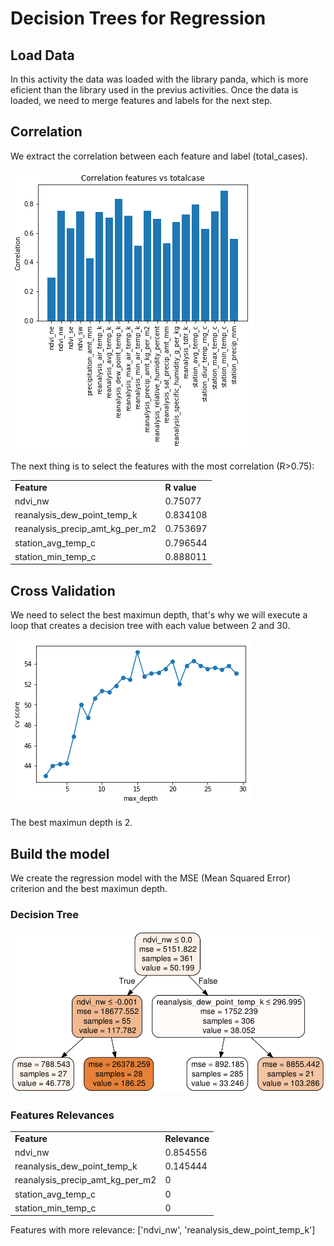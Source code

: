 # Decision Trees for Regression

## Load Data

In this activity the data was loaded with the library panda, which is more eficient than the library used in the previus activities.
Once the data is loaded, we need to merge features and labels for the next step.

## Correlation 

We extract the correlation between each feature and label (total_cases).

![Correlation: Feature - Total cases](correlation.png)

The next thing is to select the features with the most correlation (R>0.75):

|  |  |
| -- | -- |
| __Feature__ | __R value__ |
| ndvi_nw | 0.75077 |
| reanalysis_dew_point_temp_k |  0.834108 |
| reanalysis_precip_amt_kg_per_m2 | 0.753697 |
| station_avg_temp_c |  0.796544 |
| station_min_temp_c | 0.888011 |
</center>

## Cross Validation

We need to select the best maximun depth, that's why we will execute a loop that creates a decision tree with each value between 2 and 30.

![Cross Validation](cross_validation.png)

The best maximun depth is 2.

## Build the model

We create the regression model with the MSE (Mean Squared Error) criterion and the best maximun depth.

### Decision Tree

![Decision Tree](tree.png)

### Features Relevances

|  |  |
| -- | -- |
| __Feature__ | __Relevance__ |
| ndvi_nw | 0.854556 |
| reanalysis_dew_point_temp_k |  0.145444 |
| reanalysis_precip_amt_kg_per_m2 | 0 |
| station_avg_temp_c |  0 |
| station_min_temp_c | 0 |
</center>

Features with more relevance: ['ndvi_nw', 'reanalysis_dew_point_temp_k']
